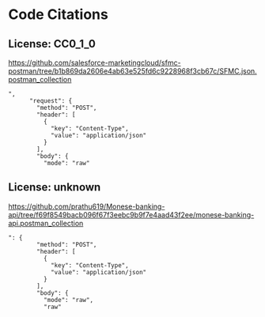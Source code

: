 # Code Citations

## License: CC0_1_0
https://github.com/salesforce-marketingcloud/sfmc-postman/tree/b1b869da2606e4ab63e525fd6c9228968f3cb67c/SFMC.json.postman_collection

```
",
      "request": {
        "method": "POST",
        "header": [
          {
            "key": "Content-Type",
            "value": "application/json"
          }
        ],
        "body": {
          "mode": "raw"
```


## License: unknown
https://github.com/prathu619/Monese-banking-api/tree/f69f8549bacb096f67f3eebc9b9f7e4aad43f2ee/monese-banking-api.postman_collection

```
": {
        "method": "POST",
        "header": [
          {
            "key": "Content-Type",
            "value": "application/json"
          }
        ],
        "body": {
          "mode": "raw",
          "raw"
```


